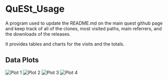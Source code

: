 # QuESt_Usage

A program used to update the README.md on the main quest github page and keep track of all of the clones, most visited paths, main referrers, and the downloads of the releases.

It provides tables and charts for the visits and the totals.

## Data Plots

![Plot 1](plot1.png) <!-- plot1_placeholder -->
![Plot 2](plot2.png) <!-- plot2_placeholder -->
![Plot 3](plot3.png) <!-- plot3_placeholder -->
![Plot 4](plot4.png) <!-- plot4_placeholder -->
